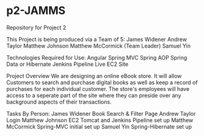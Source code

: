 # p2-JAMMS
Repository for Project 2

This Project is being produced via a Team of 5:
  James Widener
  Andrew Taylor
  Matthew Johnson
  Matthew McCormick (Team Leader)
  Samuel Yin


Technologies Required for Use:
  Angular
  Spring MVC
  Spring AOP
  Spring Data or Hibernate
  Jenkins Pipeline
  Live EC2 Site
  

Project Overview
We are designing an online eBook store.
It will allow Customers to search and purchase digital books as well as keep a record of purchases for each individual customer.
The store's employees will have access to a seperate part of the site where they can preside over any background aspects of their transactions.


Tasks By Person:
James Widener
  Book Search & Filter Page
Andrew Taylor
  Login
Matthew Johnson
  EC2 Tomcat and Jenkins Pipeline set up
Matthew McCormick
  Spring-MVC initial set up
Samuel Yin
  Spring-Hibernate set up